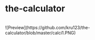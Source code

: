 # the-calculator

<br>
![Preview](https://github.com/kru123/the-calculator/blob/master/calci1.PNG)
<br>
